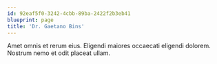 ```yaml
---
id: 92eaf5f0-3242-4cbb-89ba-2422f2b3eb41
blueprint: page
title: 'Dr. Gaetano Bins'
---
```

Amet omnis et rerum eius. Eligendi maiores occaecati eligendi dolorem. Nostrum nemo et odit placeat ullam.